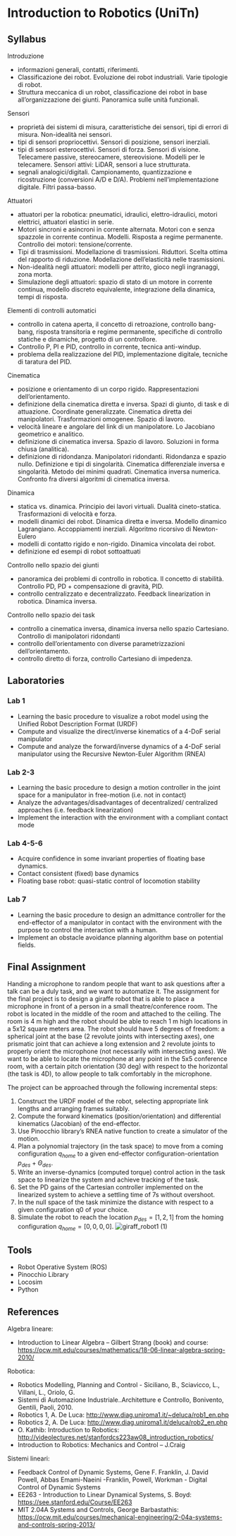 # Introduction to Robotics (UniTn)
## Syllabus
Introduzione
- informazioni generali, contatti, riferimenti.
- Classificazione dei robot. Evoluzione dei robot industriali. Varie tipologie di robot.
- Struttura meccanica di un robot, classificazione dei robot in base all’organizzazione dei giunti. Panoramica sulle unità funzionali.

Sensori
- proprietà dei sistemi di misura, caratteristiche dei sensori, tipi di errori di misura. Non-idealità nei sensori.
- tipi di sensori propriocettivi. Sensori di posizione, sensori inerziali.
- tipi di sensori esterocettivi. Sensori di forza. Sensori di visione. Telecamere passive, stereocamere, stereovisione. Modelli per le telecamere. Sensori attivi: LiDAR, sensori a luce strutturata.
- segnali analogici/digitali. Campionamento, quantizzazione e ricostruzione (conversioni A/D e D/A). Problemi nell’implementazione digitale. Filtri passa-basso.

Attuatori
- attuatori per la robotica: pneumatici, idraulici, elettro-idraulici, motori elettrici, attuatori elastici in serie.
- Motori sincroni e asincroni in corrente alternata. Motori con e senza spazzole in corrente continua. Modelli. Risposta a regime permanente. Controllo dei motori: tensione/corrente.
- Tipi di trasmissioni. Modellazione di trasmissioni. Riduttori. Scelta ottima del rapporto di riduzione. Modellazione dell’elasticità nelle trasmissioni.
- Non-idealità negli attuatori: modelli per attrito, gioco negli ingranaggi, zona morta.
- Simulazione degli attuatori: spazio di stato di un motore in corrente continua, modello discreto equivalente, integrazione della dinamica, tempi di risposta.

Elementi di controlli automatici
- controllo in catena aperta, il concetto di retroazione, controllo bang-bang, risposta transitoria e regime permanente, specifiche di controllo statiche e dinamiche, progetto di un controllore.
- Controllo P, PI e PID, controllo in corrente, tecnica anti-windup.
- problema della realizzazione del PID, implementazione digitale, tecniche di taratura del PID.

Cinematica
- posizione e orientamento di un corpo rigido. Rappresentazioni dell’orientamento.
- definizione della cinematica diretta e inversa. Spazi di giunto, di task e di attuazione. Coordinate generalizzate. Cinematica diretta dei manipolatori. Trasformazioni omogenee. Spazio di lavoro.
- velocità lineare e angolare del link di un manipolatore. Lo Jacobiano geometrico e analitico.
- definizione di cinematica inversa. Spazio di lavoro. Soluzioni in forma chiusa (analitica).
- definizione di ridondanza. Manipolatori ridondanti. Ridondanza e spazio nullo. Definizione e tipi di singolarità. Cinematica differenziale inversa e singolarità. Metodo dei minimi quadrati. Cinematica inversa numerica. Confronto fra diversi algoritmi di cinematica inversa.

Dinamica
- statica vs. dinamica. Principio dei lavori virtuali. Dualità cineto-statica. Trasformazioni di velocità e forza.
- modelli dinamici dei robot. Dinamica diretta e inversa. Modello dinamico Lagrangiano. Accoppiamenti inerziali. Algoritmo ricorsivo di Newton-Eulero
- modelli di contatto rigido e non-rigido. Dinamica vincolata dei robot.
- definizione ed esempi di robot sottoattuati

Controllo nello spazio dei giunti
- panoramica dei problemi di controllo in robotica. Il concetto di stabilità. Controllo PD, PD + compensazione di gravità, PID.
- controllo centralizzato e decentralizzato. Feedback linearization in robotica. Dinamica inversa.

Controllo nello spazio dei task
- controllo a cinematica inversa, dinamica inversa nello spazio Cartesiano. Controllo di manipolatori ridondanti
- controllo dell’orientamento con diverse parametrizzazioni dell’orientamento.
- controllo diretto di forza, controllo Cartesiano di impedenza.

## Laboratories
### Lab 1
- Learning the basic procedure to visualize a robot model using the Unified Robot Description Format (URDF)
- Compute and visualize the direct/inverse kinematics of a 4-DoF serial manipulator
- Compute and analyze the forward/inverse dynamics of a 4-DoF serial manipulator using the Recursive Newton-Euler Algorithm (RNEA)
### Lab 2-3
- Learning the basic procedure to design a motion controller in the joint space for a manipulator in free-motion (i.e. not in contact)
- Analyze the advantages/disadvantages of decentralized/ centralized approaches (i.e. feedback linearization)
- Implement the interaction with the environment with a compliant contact mode
### Lab 4-5-6
- Acquire confidence in some invariant properties of floating base dynamics.
- Contact consistent (fixed) base dynamics
- Floating base robot: quasi-static control of locomotion stability
### Lab 7
- Learning the basic procedure to design an admittance controller for the end-effector of a manipulator in contact with the environment with the purpose to control the interaction with a human.
- Implement an obstacle avoidance planning algorithm base on potential fields.

## Final Assignment
Handing a microphone to random people that want to ask questions after a talk can be a duly task, 
and we want to automatize it. The assignment for the final project is to design a giraffe robot that 
is able to place a microphone in front of a person in a small theatre/conference room. 
The robot is located in the middle of the room and attached to the ceiling. The room is 4 m high 
and the robot should be able to reach 1 m high locations in a 5x12 square meters area.
The robot should have 5 degrees of freedom: a spherical joint at the base (2 revolute joints with 
intersecting axes), one prismatic joint that can achieve a long extension and 2 revolute joints 
to properly orient the microphone (not necessarily with intersecting axes). 
We want to be able to locate the microphone at any point in the 5x5 conference room, with a certain
pitch orientation (30 deg) with respect to the horizontal (the task is 4D), to allow people to talk 
comfortably in the microphone. 

The project can be approached through the following incremental steps:
1. Construct the URDF model of the robot, selecting appropriate link lengths and
arranging frames suitably.
2. Compute the forward kinematics (position/orientation) and differential kinematics
(Jacobian) of the end-effector.
3. Use Pinocchio library’s RNEA native function to create a simulator of the motion.
4. Plan a polynomial trajectory (in the task space) to move from a coming configuration $q_{home}$ to a given end-effector configuration-orientation $p_{des}+ \Theta_{des}$.
5. Write an inverse-dynamics (computed torque) control action in the task space to linearize the system and achieve tracking of the task.
6. Set the PD gains of the Cartesian controller implemented on the linearized system to achieve a settling time of 7s without overshoot.
7. In the null space of the task minimize the distance with respect to a given configuration q0 of your choice.
8. Simulate the robot to reach the location $p_{des} = [1, 2, 1]$ from the homing configuration $q_{home}= [0, 0, 0, 0]$.
![giraff_robot1 (1)](https://github.com/NicolaMaestri00/Introduction-to-Robotics-UniTn/assets/104208237/7ec04aed-0086-4e60-b1cb-7da5e52c73fc)

## Tools
- Robot Operative System (ROS)
- Pinocchio Library
- Locosim
- Python

## References
Algebra lineare:
- Introduction to Linear Algebra – Gilbert Strang (book) and course: https://ocw.mit.edu/courses/mathematics/18-06-linear-algebra-spring-2010/

Robotica:
- Robotics Modelling, Planning and Control - Siciliano, B., Sciavicco, L., Villani, L., Oriolo, G.
- Sistemi di Automazione Industriale..Architetture e Controllo, Bonivento, Gentili, Paoli, 2010.
- Robotics 1, A. De Luca: http://www.diag.uniroma1.it/~deluca/rob1_en.php
- Robotics 2, A. De Luca: http://www.diag.uniroma1.it/deluca/rob2_en.php
- O. Kathib: Introduction to Robotics: http://videolectures.net/stanfordcs223aw08_introduction_robotics/
- Introduction to Robotics: Mechanics and Control – J.Craig

Sistemi lineari:
- Feedback Control of Dynamic Systems, Gene F. Franklin, J. David Powell, Abbas Emami-Naeini
-Franklin, Powell, Workman - Digital Control of Dynamic Systems
- EE263 - Introduction to Linear Dynamical Systems, S. Boyd: https://see.stanford.edu/Course/EE263
- MIT 2.04A Systems and Controls, George Barbastathis: https://ocw.mit.edu/courses/mechanical-engineering/2-04a-systems-and-controls-spring-2013/
